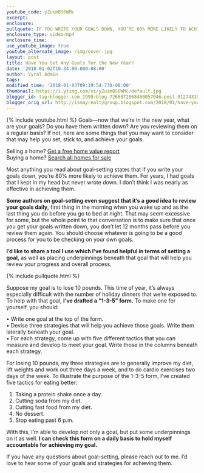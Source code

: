 ```yaml
---
youtube_code: yZuimBS6WMc
excerpt:
enclosure:
pullquote: IF YOU WRITE YOUR GOALS DOWN, YOU’RE 80% MORE LIKELY TO ACHIEVE THEM.
enclosure_type: video/mp4
enclosure_time:
use_youtube_image: true
youtube_alternate_image: /img/cover.jpg
layout: post
title: Have You Set Any Goals for the New Year?
date: '2018-01-02T10:34:00.000-08:00'
author: Vyral Admin
tags:
modified_time: '2018-01-03T09:19:54.730-08:00'
thumbnail: https://i.ytimg.com/vi/yZuimBS6WMc/default.jpg
blogger_id: tag:blogger.com,1999:blog-7266872068460057046.post-9127431000909768660
blogger_orig_url: http://ismayrealtygroup.blogspot.com/2018/01/have-you-set-any-goals-for-new-year.html
---
```

{% include youtube.html %}
Goals—now that we’re in the new year, what are your goals? Do you have them written down? Are you reviewing them on a regular basis? If not, here are some things that you may want to consider that may help you set, stick to, and achieve your goals.

<div class="post-cta">
Selling a home? <a href="" target="_blank">Get a free home value report</a><br>
Buying a home? <a href="" target="_blank">Search all homes for sale</a>
</div>

Most anything you read about goal-setting states that if you write your goals down, you’re 80% more likely to achieve them. For years, I had goals that I kept in my head but never wrote down. I don’t think I was nearly as effective in achieving them.

**Some authors on goal-setting even suggest that it’s a good idea to review your goals daily,** first thing in the morning when you wake up and as the last thing you do before you go to bed at night. That may seem excessive for some, but the whole point to that conversation is to make sure that once you get your goals written down, you don’t let 12 months pass before you review them again. You should choose whatever is going to be a good process for you to be checking on your own goals.

**I’d like to share a tool I use which I’ve found helpful in terms of setting a goal,** as well as placing underpinnings beneath that goal that will help you review your progress and overall process.

{% include pullquote.html %}

Suppose my goal is to lose 10 pounds. This time of year, it’s always especially difficult with the number of holiday dinners that we’re exposed to. To help with that goal, **I’ve drafted a “1-3-5” form.** To make one for yourself, you should:

  • Write one goal at the top of the form.<br>
  • Devise three strategies that will help you achieve those goals. Write them laterally beneath your goal.<br>
  • For each strategy, come up with five different tactics that you can measure and develop to meet your goal. Write those in the columns beneath each strategy.<br>

For losing 10 pounds, my three strategies are to generally improve my diet, lift weights and work out three days a week, and to do cardio exercises two days of the week. To illustrate the purpose of the 1-3-5 form, I’ve created five tactics for eating better:

  1. Taking a protein shake once a day.
  2. Cutting soda from my diet.
  3. Cutting fast food from my diet.
  4. No dessert.
  5. Stop eating past 6 p.m.

With this, I’m able to develop not only a goal, but put some underpinnings on it as well. **I can check this form on a daily basis to hold myself accountable for achieving my goal.**


If you have any questions about goal-setting, please reach out to me. I’d love to hear some of your goals and strategies for achieving them.
